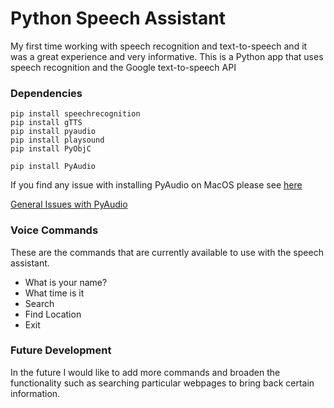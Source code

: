 # Python Speech Assistant

My first time working with speech recognition and text-to-speech and it was a great experience and very informative. This is a Python app that uses speech recognition and the Google text-to-speech API

### Dependencies

```
pip install speechrecognition
pip install gTTS
pip install pyaudio
pip install playsound
pip install PyObjC
```

```
pip install PyAudio
```

If you find any issue with installing PyAudio on MacOS please see [here](http://www.cdotson.com/2019/03/installing-pyaudio-on-macos/)

[General Issues with PyAudio](https://www.lfd.uci.edu/~gohlke/pythonlibs/#pyaudio)

### Voice Commands

These are the commands that are currently available to use with the speech assistant.

- What is your name?
- What time is it
- Search
- Find Location
- Exit

### Future Development

In the future I would like to add more commands and broaden the functionality such as searching particular webpages to bring back certain information.
